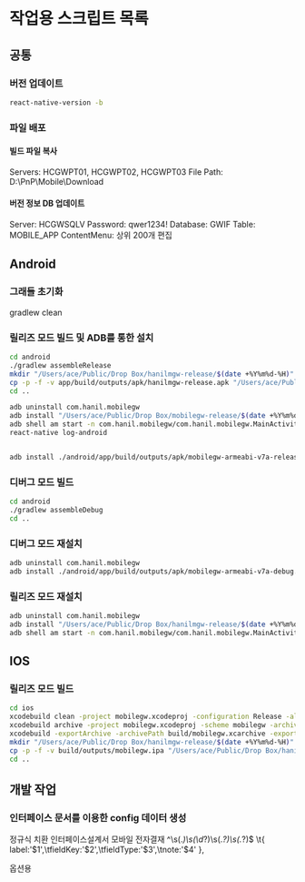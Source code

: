 # 작업용 스크립트 목록

## 공통

### 버전 업데이트

```sh
react-native-version -b
```

### 파일 배포

#### 빌드 파일 복사

Servers: HCGWPT01, HCGWPT02, HCGWPT03
File Path: D:\PnP\Mobile\Download

#### 버전 정보 DB 업데이트

Server: HCGWSQLV
Password: qwer1234!
Database: GWIF
Table: MOBILE_APP
ContentMenu: 상위 200개 편집

## Android

### 그래들 초기화

gradlew clean

### 릴리즈 모드 빌드 및 ADB를 통한 설치

```sh
cd android
./gradlew assembleRelease
mkdir "/Users/ace/Public/Drop Box/hanilmgw-release/$(date +%Y%m%d-%H)"
cp -p -f -v app/build/outputs/apk/hanilmgw-release.apk "/Users/ace/Public/Drop Box/hanilmgw-release/$(date +%Y%m%d-%H)/hanilmgw.apk"
cd ..

adb uninstall com.hanil.mobilegw
adb install "/Users/ace/Public/Drop Box/mobilegw-release/$(date +%Y%m%d-%H)/mobilegw.apk"
adb shell am start -n com.hanil.mobilegw/com.hanil.mobilegw.MainActivity
react-native log-android


adb install ./android/app/build/outputs/apk/mobilegw-armeabi-v7a-release.apk

```

### 디버그 모드 빌드

```sh
cd android
./gradlew assembleDebug
cd ..
```

### 디버그 모드 재설치

```sh
adb uninstall com.hanil.mobilegw
adb install ./android/app/build/outputs/apk/mobilegw-armeabi-v7a-debug.apk
```

### 릴리즈 모드 재설치

```sh
adb uninstall com.hanil.mobilegw
adb install "/Users/ace/Public/Drop Box/hanilmgw-release/$(date +%Y%m%d-%H)/hanilmgw.apk"
adb shell am start -n com.hanil.mobilegw/com.hanil.mobilegw.MainActivity
```

## IOS

### 릴리즈 모드 빌드

```sh
cd ios
xcodebuild clean -project mobilegw.xcodeproj -configuration Release -alltargets
xcodebuild archive -project mobilegw.xcodeproj -scheme mobilegw -archivePath build/mobilegw.xcarchive
xcodebuild -exportArchive -archivePath build/mobilegw.xcarchive -exportPath build/outputs -exportOptionsPlist exportPlist.plist
mkdir "/Users/ace/Public/Drop Box/hanilmgw-release/$(date +%Y%m%d-%H)"
cp -p -f -v build/outputs/mobilegw.ipa "/Users/ace/Public/Drop Box/hanilmgw-release/$(date +%Y%m%d-%H)/hanilmgw.ipa"
cd ..
```

## 개발 작업

### 인터페이스 문서를 이용한 config 데이터 생성

정규식 치환
인터페이스설계서 모바일 전자결재
^\s(._)\s(\d_?)\s(._?)\s(._?)$
\t{ label:'$1',\tfieldKey:'$2',\tfieldType:'$3',\tnote:'\$4' },

옵션용
